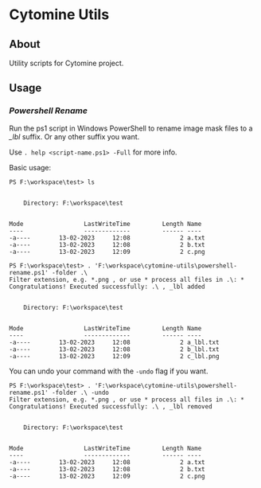 # Cytomine Utils


## About <a name = "about"></a>

Utility scripts for Cytomine project.

## Usage <a name = "usage"></a>

### _Powershell Rename_
Run the ps1 script in Windows PowerShell to rename image mask files to a _\_lbl_ suffix.
Or any other suffix you want.

Use `. help <script-name.ps1> -Full` for more info.

Basic usage:
```
PS F:\workspace\test> ls


    Directory: F:\workspace\test


Mode                 LastWriteTime         Length Name
----                 -------------         ------ ----
-a----        13-02-2023     12:08              2 a.txt
-a----        13-02-2023     12:08              2 b.txt
-a----        13-02-2023     12:09              2 c.png
```

```
PS F:\workspace\test> . 'F:\workspace\cytomine-utils\powershell-rename.ps1' -folder .\
Filter extension, e.g. *.png , or use * process all files in .\: *
Congratulations! Executed successfully: .\ , _lbl added


    Directory: F:\workspace\test


Mode                 LastWriteTime         Length Name
----                 -------------         ------ ----
-a----        13-02-2023     12:08              2 a_lbl.txt
-a----        13-02-2023     12:08              2 b_lbl.txt
-a----        13-02-2023     12:09              2 c_lbl.png
```
You can undo your command with the `-undo` flag if you want.

```
PS F:\workspace\test> . 'F:\workspace\cytomine-utils\powershell-rename.ps1' -folder .\ -undo
Filter extension, e.g. *.png , or use * process all files in .\: *
Congratulations! Executed successfully: .\ , _lbl removed


    Directory: F:\workspace\test


Mode                 LastWriteTime         Length Name
----                 -------------         ------ ----
-a----        13-02-2023     12:08              2 a.txt
-a----        13-02-2023     12:08              2 b.txt
-a----        13-02-2023     12:09              2 c.png
```